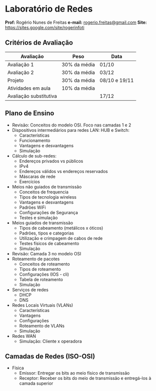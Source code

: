 # Laboratório de Redes
**Prof:** Rogério Nunes de Freitas
**e-mail:** rogerio.freitas@gmail.com
**Site:** https://sites.google.com/site/rogerinfoti


## Critérios de Avaliação

| Avaliação | Peso | Data
|--|--|--|
| Avaliação 1 | 30% da média | 01/10 |
| Avaliação 2 | 30% da média | 03/12 |
|  Projeto | 30% da média | 08/10 e 19/11 |
| Atividades em aula | 10% da média |  |
| Avaliação substitutiva |  | 17/12 |


## Plano de Ensino
- Revisão: Conceitos do modelo OSI. Foco nas camadas 1 e 2
- Dispositivos intermediários para redes LAN: HUB e Switch:
	- Características
	- Funcionamento
	- Vantagens e desvantagens
	- Simulação
- Cálculo de sub-redes:
	- Endereços privados vs públicos
	- IPv4
	- Endereços válidos vs endereços reservados
	- Máscaras de rede
	- Exercícios
- Meios não guiados de transmissão
	- Conceitos de frequencia
	- Tipos de tecnologia wireless
	- Vantagens e desvantagens
	- Padrões WiFi
	- Configurações de Segurança
	- Testes e simulação
- Meios guiados de transmissão
	- Tipos de cabeamento (metálicos x óticos)
	- Padrões, tipos e categorias
	- Utilização e crimpagem de cabos de rede
	- Testes físicos de cabeamento
	- Simulação
- Revisão: Camada 3 no modelo OSI
- Roteamento de pacotes
	- Conceitos de roteamento
	- Tipos de roteamento
	- Configurações (IOS - cli)
	- Tabela de roteamento
	- Simulação
- Serviços de redes
	- DHCP
	- DNS
- Redes Locais Virtuais (VLANs)
	- Características
	- Vantagens
	- Configurações
	- Roteamento de VLANs
	- Simulação
- Redes WAN
	- Simulação: Cliente x operadora

## Camadas de Redes (ISO-OSI)

- Física
	- Emissor: Entregar os bits ao meio físico de transmissão
	- Receptor: Receber os bits do meio de transmissão e entregá-los à camada superior
<!--stackedit_data:
eyJoaXN0b3J5IjpbLTE4OTM0NTQwMTAsLTIwMDY4MjAyNDRdfQ
==
-->